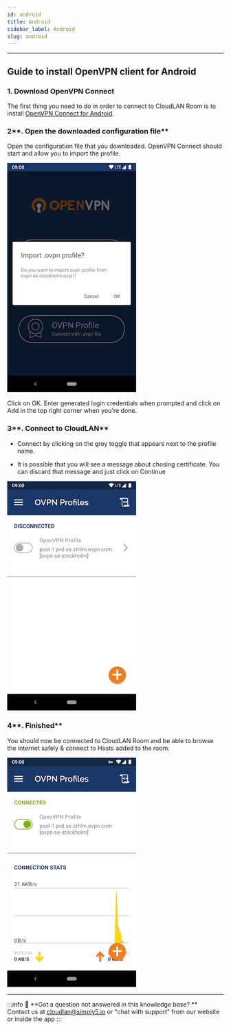 ```yaml
---
id: android
title: Android
sidebar_label: Android
slug: android
---
```

---
## Guide to install OpenVPN client for Android

### **1. Download OpenVPN Connect**

The first thing you need to do in order to connect to CloudLAN Room is to install [OpenVPN Connect for Android](https://play.google.com/store/apps/details?id=net.openvpn.openvpn&hl=en).

### 2**. Open the downloaded configuration file**

Open the configuration file that you downloaded. OpenVPN Connect should start and allow you to import the profile.

![assets/images/android1.png](assets/images/android1.png)

Click on OK. Enter generated login credentials when prompted and click on Add in the top right corner when you're done.


### 3**. Connect to CloudLAN**

- Connect by clicking on the grey toggle that appears next to the profile name.

- It is possible that you will see a message about chosing certificate. You can discard that message and just click on Continue

![assets/images/android3.png](assets/images/android3.png)


### 4**. Finished**

You should now be connected to CloudLAN Room and be able to browse the internet safely & connect to Hosts added to the room.

![assets/images/android5.png](assets/images/android5.png)

---
:::info
:information_desk_person: **Got a question not answered in this knowledge base? ** <br />
Contact us at [cloudlan@simply5.io](mailto:cloudlan@simply5.io) or "chat with support" from our website or inside the app
:::
